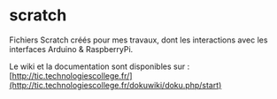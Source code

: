 scratch
=======

Fichiers Scratch créés pour mes travaux, dont les interactions avec les interfaces Arduino &amp; RaspberryPi.

Le wiki et la documentation sont disponibles sur : [http://tic.technologiescollege.fr/](http://tic.technologiescollege.fr/dokuwiki/doku.php/start)
